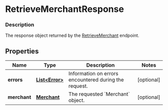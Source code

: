 
# RetrieveMerchantResponse

### Description

The response object returned by the [RetrieveMerchant](#endpoint-retrieveMerchant) endpoint.

## Properties
Name | Type | Description | Notes
------------ | ------------- | ------------- | -------------
**errors** | [**List&lt;Error&gt;**](Error.md) | Information on errors encountered during the request. |  [optional]
**merchant** | [**Merchant**](Merchant.md) | The requested &#x60;Merchant&#x60; object. |  [optional]




